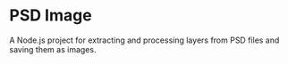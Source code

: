 # PSD Image

A Node.js project for extracting and processing layers from PSD files and saving them as images.
